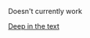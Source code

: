 
Doesn't currently work

[Deep in the text](/text-and-metrics/text#more-nostra-non-parsque-talia-discussit)